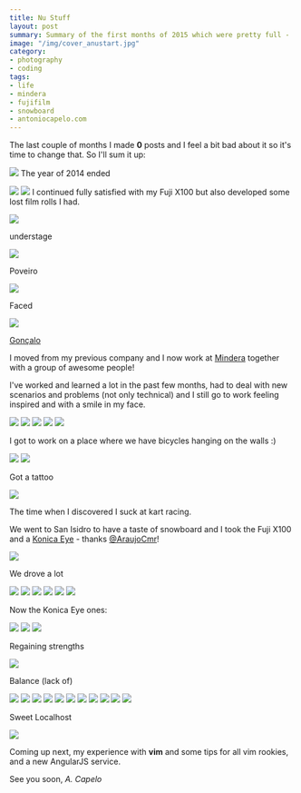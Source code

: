 ```yaml
---
title: Nu Stuff
layout: post
summary: Summary of the first months of 2015 which were pretty full -  "anustart" for all Arrested Development fans - tl;dr photos inside, check them!
image: "/img/cover_anustart.jpg"
category: 
- photography
- coding
tags:
- life
- mindera
- fujifilm
- snowboard
- antoniocapelo.com
---
```


The last couple of months I made **0** posts and I feel a bit bad about it so it's time to change that.
So I'll sum it up:

<a target="_blank" href="https://www.flickr.com/photos/acapelo/16550855993/in/photostream/"><img src="https://farm9.staticflickr.com/8786/16550855993_3877aab15e_b.jpg"></a>
The year of 2014 ended

<a target="_blank" href="https://www.flickr.com/photos/acapelo/17145130716/"><img src="https://farm9.staticflickr.com/8702/17145130716_350c8f3b81_b.jpg"></a>
<a target="_blank" href="https://www.flickr.com/photos/acapelo/17145110606/"><img src="https://farm9.staticflickr.com/8723/17145110606_c08c85915d_b.jpg"></a>
I continued fully satisfied with my Fuji X100 but also developed some lost film rolls I had.
</br>

<a target="_blank" href="https://www.flickr.com/photos/acapelo/16983630120/"><img src="https://farm8.staticflickr.com/7620/16983630120_3bd2db6dcd_b.jpg"></a>

understage

<a target="_blank" href="https://www.flickr.com/photos/acapelo/16983406458/"><img src="https://farm9.staticflickr.com/8814/16983406458_aa65e845a4_b.jpg"></a>

Poveiro

<a target="_blank" href="https://www.flickr.com/photos/acapelo/17171145455/"><img src="https://farm8.staticflickr.com/7722/17171145455_b3f4a47b5c_b.jpg"></a>

Faced

<a target="_blank" href="https://www.flickr.com/photos/acapelo/16984992309/"><img src="https://farm9.staticflickr.com/8744/16984992309_f11ea50fe7_b.jpg"></a>

[Gonçalo](http://store.loversandlollypops.net/album/quim)

I moved from my previous company and I now work at [Mindera](http://mindera.com/) together with a group of awesome people!

I've worked and learned a lot in the past few months, had to deal with new scenarios and problems (not only technical) and I still go to work feeling inspired and with a smile in my face.

<img src="https://lh3.googleusercontent.com/--kzVrRri8RE/VTQcxVuweDI/AAAAAAAAC9s/XJ_1h4qBjqk/w1190-h1586-no/IMG_20150414_094604.jpg">
<img src="https://igcdn-photos-h-a.akamaihd.net/hphotos-ak-xfa1/t51.2885-15/11015561_1611935532354911_1119300477_n.jpg">
<img src="https://igcdn-photos-b-a.akamaihd.net/hphotos-ak-xfa1/t51.2885-15/11049236_798649293546409_1268256681_n.jpg">
<img src="https://igcdn-photos-f-a.akamaihd.net/hphotos-ak-xaf1/t51.2885-15/10903308_407110062782037_608507508_n.jpg">
<img src="https://igcdn-photos-g-a.akamaihd.net/hphotos-ak-xaf1/t51.2885-15/11055885_918291364882782_1448539189_n.jpg">

I got to work on a place where we have bicycles hanging on the walls :)

<img src="https://igcdn-photos-c-a.akamaihd.net/hphotos-ak-xaf1/t51.2885-15/10919374_575299022605818_1718901384_n.jpg">

<img src="https://copy.com/KRgd1Bxzi9YMmfTF" style="max-width: 450px;">

Got a tattoo

<a target="_blank" href="https://www.flickr.com/photos/acapelo/17145102456/"><img src="https://farm9.staticflickr.com/8766/17145102456_d9024fae9d_b.jpg"></a>

The time when I discovered I suck at kart racing.

We went to San Isidro to have a taste of snowboard and I took the Fuji X100 and a [Konica Eye](http://corsopolaris.net/supercameras/half/halformat6s.html) - thanks [@AraujoCmr](https://twitter.com/AraujoCmr)!

<a target="_blank" href="https://www.flickr.com/photos/acapelo/17145091666/"><img src="https://farm8.staticflickr.com/7668/17145091666_e9cc5baf66_b.jpg"></a>

We drove a lot

<a target="_blank" href="https://www.flickr.com/photos/acapelo/16550846703/"><img src="https://farm9.staticflickr.com/8701/16550846703_0a632c2c7c_b.jpg"></a>
<a target="_blank" href="https://www.flickr.com/photos/acapelo/16548589784/"><img src="https://farm8.staticflickr.com/7639/16548589784_af1795fc0b_b.jpg"></a>
<a target="_blank" href="https://www.flickr.com/photos/acapelo/16983478450/"><img src="https://farm8.staticflickr.com/7645/16983478450_5c107ea36b_b.jpg"></a>
<a target="_blank" href="https://www.flickr.com/photos/acapelo/17170977475/"><img src="https://farm9.staticflickr.com/8783/17170977475_7af7f70596_b.jpg"></a>
<a target="_blank" href="https://www.flickr.com/photos/acapelo/16983470300/"><img src="https://farm8.staticflickr.com/7684/16983470300_1d59ab40af_b.jpg"></a>
<a target="_blank" href="https://www.flickr.com/photos/acapelo/17145069316/"><img src="https://farm8.staticflickr.com/7625/17145069316_7c6c34d93c_b.jpg"></a>

Now the Konica Eye ones:

<a target="_blank" href="https://www.flickr.com/photos/acapelo/16983497968/"><img src="https://farm9.staticflickr.com/8728/16983497968_5096266e90_b.jpg"></a>
<a target="_blank" href="https://www.flickr.com/photos/acapelo/16983498828/"><img src="https://farm9.staticflickr.com/8749/16983498828_7a546c36f2_b.jpg"></a>
<a target="_blank" href="https://www.flickr.com/photos/acapelo/17145334996/"><img src="https://farm9.staticflickr.com/8761/17145334996_91d9e011b6_b.jpg"></a>

Regaining strengths

<a target="_blank" href="https://www.flickr.com/photos/acapelo/17170650171/"><img src="https://farm8.staticflickr.com/7688/17170650171_6f60e404b7_b.jpg"></a>

Balance (lack of)

<a target="_blank" href="https://www.flickr.com/photos/acapelo/16985090269/"><img src="https://farm9.staticflickr.com/8750/16985090269_97505bb8f1_b.jpg"></a>
<a target="_blank" href="https://www.flickr.com/photos/acapelo/16985078039/"><img src="https://farm8.staticflickr.com/7614/16985078039_8e4c5732dd_b.jpg"></a>
<a target="_blank" href="https://www.flickr.com/photos/acapelo/16963836227/"><img src="https://farm8.staticflickr.com/7612/16963836227_bb607695ab_b.jpg"></a>
<a target="_blank" href="https://www.flickr.com/photos/acapelo/17170638691://www.flickr.com/photos/acapelo/17170638691/"><img src="https://farm8.staticflickr.com/7668/17170638691_35108f7b49_b.jpg"></a>
<a target="_blank" href="https://www.flickr.com/photos/acapelo/17169608112/"><img src="https://farm8.staticflickr.com/7654/17169608112_a4b5e7e59a_b.jpg"></a>
<a target="_blank" href="https://www.flickr.com/photos/acapelo/16983708680/"><img src="https://farm8.staticflickr.com/7632/16983708680_a7ec93d6f9_b.jpg"></a>
<a target="_blank" href="https://www.flickr.com/photos/acapelo/16963841277/"><img src="https://farm8.staticflickr.com/7687/16963841277_f930a3f74e_b.jpg"></a>
<a target="_blank" href="https://www.flickr.com/photos/acapelo/17145329136/"><img src="https://farm8.staticflickr.com/7665/17145329136_f6296f250b_b.jpg"></a>
<a target="_blank" href="https://www.flickr.com/photos/acapelo/17145327346/"><img src="https://farm8.staticflickr.com/7655/17145327346_7588c1612e_b.jpg"></a>
<a target="_blank" href="https://www.flickr.com/photos/acapelo/16551074103/"><img src="https://farm8.staticflickr.com/7713/16551074103_7c9fbbfb33_b.jpg"></a>
<a target="_blank" href="https://www.flickr.com/photos/acapelo/16985086769/"><img src="https://farm9.staticflickr.com/8687/16985086769_d40de845e1_b.jpg"></a>

Sweet Localhost

<a target="_blank" href="https://www.flickr.com/photos/acapelo/16985086059/"><img src="https://farm9.staticflickr.com/8722/16985086059_6785e24906_b.jpg"></a>


Coming up next, my experience with **vim** and some tips for all vim rookies, and a new AngularJS service.

See you soon,
*A. Capelo*